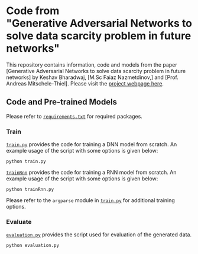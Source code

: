 
# Code from <br>"Generative Adversarial Networks to solve data scarcity problem in future networks"

This repository contains information, code and models from the paper [Generative Adversarial Networks to solve data scarcity problem in future networks] by Keshav Bharadwaj, [M.Sc Faiaz Nazmetdinov,] and [Prof. Andreas Mitschele-Thiel]. Please visit the [project webpage here](https://github.com/Keshav-Bharadwaj/DeepFreq/). 

## Code and Pre-trained Models

Please refer to [`requirements.txt`](requirements.txt) for required packages. 

### Train

[`train.py`](train.py) provides the code for training a DNN model from scratch. An example usage of the script with some options is given below:

```shell
python train.py 
```


[`trainRnn`](trainRnn.py) provides the code for training a RNN model from scratch. An example usage of the script with some options is given below:

```shell
python trainRnn.py 
```

Please refer to the `argparse` module in [`train.py`](train.py) for additional training options.


### Evaluate

[`evaluation.py`](test.py) provides the script used for evaluation of the generated data.


```shell
python evaluation.py
```

